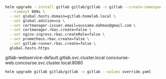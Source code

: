 ```bash
helm upgrade --install gitlab gitlab/gitlab -n gitlab --create-namespace \
  --timeout 600s \
  --set global.hosts.domain=gitlab.homelab.local \
  --set global.edition=ce \
  --set certmanager-issuer.email=oussama.dahmaz@gmail.com \
  --set certmanager.rbac.create=false \
  --set nginx-ingress.rbac.createRole=false \
  --set prometheus.rbac.create=false \
  --set gitlab-runner.rbac.create=false \
  global.hosts.https
```

gitlab-webservice-default.gitlab.svc.cluster.local
concourse-web.concourse.svc.cluster.local:8080

```bash
helm upgrade gitlab gitlab/gitlab -n gitlab --values override.yaml
```